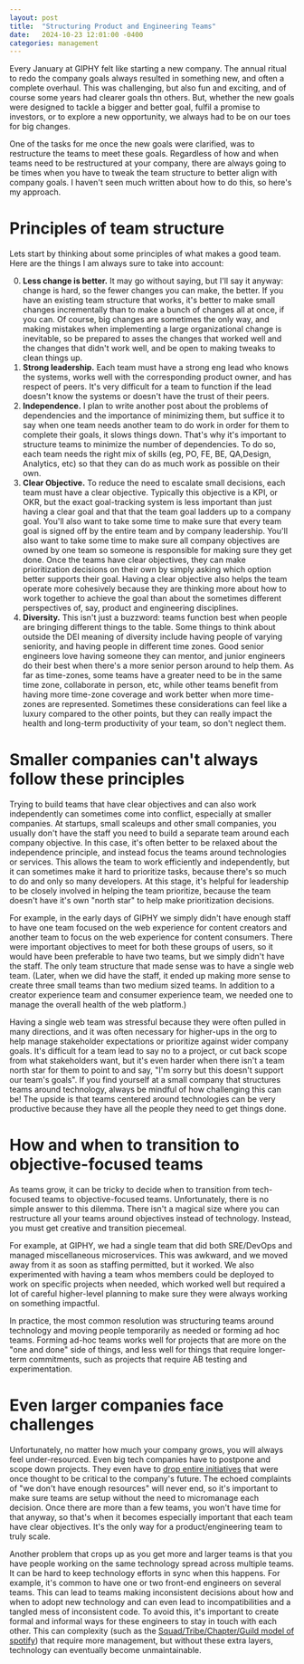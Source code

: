 ```yaml
---
layout: post
title:  "Structuring Product and Engineering Teams"
date:   2024-10-23 12:01:00 -0400
categories: management
---
```


Every January at GIPHY felt like starting a new company. The annual ritual to redo the company goals always resulted in something new, and often a complete overhaul. This was challenging, but also fun and exciting, and of course some years had clearer goals thn others. But, whether the new goals were designed to tackle a bigger and better goal, fulfil a promise to investors, or to explore a new opportunity, we always had to be on our toes for big changes.

One of the tasks for me once the new goals were clarified, was to restructure the teams to meet these goals. Regardless of how and when teams need to be restructured at your company, there are always going to be times when you have to tweak the team structure to better align with company goals. I haven't seen much written about how to do this, so here's my approach.

# Principles of team structure

Lets start by thinking about some principles of what makes a good team. Here are the things I am always sure to take into account:

0. **Less change is better.** It may go without saying, but I'll say it anyway: change is hard, so the fewer changes you can make, the better. If you have an existing team structure that works, it's better to make small changes incrementally than to make a bunch of changes all at once, if you can. Of course, big changes are sometimes the only way, and making mistakes when implementing a large organizational change is inevitable, so be prepared to asses the changes that worked well and the changes that didn't work well, and be open to making tweaks to clean things up.
1. **Strong leadership.** Each team must have a strong eng lead who knows the systems, works well with the corresponding product owner, and has respect of peers. It's very difficult for a team to function if the lead doesn't know the systems or doesn't have the trust of their peers.
2. **Independence.** I plan to write another post about the problems of dependencies and the importance of minimizing them, but suffice it to say when one team needs another team to do work in order for them to complete their goals, it slows things down. That's why it's important to structure teams to minimize the number of dependencies. To do so, each team needs the right mix of skills (eg, PO, FE, BE, QA,Design, Analytics, etc) so that they can do as much work as possible on their own.
3. **Clear Objective.** To reduce the need to escalate small decisions, each team must have a clear objective. Typically this objective is a KPI, or OKR, but the exact goal-tracking system is less important than just having a clear goal and that that the team goal ladders up to a company goal. You'll also want to take some time to make sure that every team goal is signed off by the entire team and by company leadership. You'll also want to take some time to make sure all company objectives are owned by one team so someone is responsible for making sure they get done. Once the teams have clear objectives, they can make prioritization decisions on their own by simply asking which option better supports their goal. Having a clear objective also helps the team operate more cohesively because they are thinking more about how to work together to achieve the goal than about the sometimes different perspectives of, say, product and engineering disciplines.
4. **Diversity.** This isn't just a buzzword: teams function best when people are bringing different things to the table. Some things to think about outside the DEI meaning of diversity include having people of varying seniority, and having people in different time zones. Good senior engineers love having someone they can mentor, and junior engineers do their best when there's a more senior person around to help them. As far as time-zones, some teams have a greater need to be in the same time zone, collaborate in person, etc, while other teams benefit from having more time-zone coverage and work better when more time-zones are represented. Sometimes these considerations can feel like a luxury compared to the other points, but they can really impact the health and long-term productivity of your team, so don't neglect them.

# Smaller companies can't always follow these principles

Trying to build teams that have clear objectives and can also work independently can sometimes come into conflict, especially at smaller companies. At startups, small scaleups and other small companies, you usually don't have the staff you need to build a separate team around each company objective. In this case, it's often better to be relaxed about the independence principle, and instead focus the teams around technologies or services. This allows the team to work efficiently and independently, but it can sometimes make it hard to prioritize tasks, because there's so much to do and only so many developers. At this stage, it's helpful for leadership to be closely involved in helping the team prioritize, because the team doesn't have it's own "north star" to help make prioritization decisions.

For example, in the early days of GIPHY we simply didn't have enough staff to have one team focused on the web experience for content creators and another team to focus on the web experience for content consumers. There were important objectives to meet for both these groups of users, so it would have been preferable to have two teams, but we simply didn't have the staff. The only team structure that made sense was to have a single web team. (Later, when we did have the staff, it ended up making more sense to create three small teams than two medium sized teams. In addition to a creator experience team and consumer experience team, we needed one to manage the overall health of the web platform.)

Having a single web team was stressful because they were often pulled in many directions, and it was often necessary for higher-ups in the org to help manage stakeholder expectations or prioritize against wider company goals. It's difficult for a team lead to say no to a project, or cut back scope from what stakeholders want, but it's even harder when there isn't a team north star for them to point to and say, "I'm sorry but this doesn't support our team's goals". If you find yourself at a small company that structures teams around technology, always be mindful of how challenging this can be! The upside is that teams centered around technologies can be very productive because they have all the people they need to get things done.

# How and when to transition to objective-focused teams

As teams grow, it can be tricky to decide when to transition from tech-focused teams to objective-focused teams. Unfortunately, there is no simple answer to this dilemma. There isn't a magical size where you can restructure all your teams around objectives instead of technology. Instead, you must get creative and transition piecemeal.

For example, at GIPHY, we had a single team that did both SRE/DevOps and managed miscellaneous microservices. This was awkward, and we moved away from it as soon as staffing permitted, but it worked. We also experimented with having a team whos members could be deployed to work on specific projects when needed, which worked well but required a lot of careful higher-level planning to make sure they were always working on something impactful.

In practice, the most common resolution was structuring teams around technology and moving people temporarily as needed or forming ad hoc teams. Forming ad-hoc teams works well for projects that are more on the "one and done" side of things, and less well for things that require longer-term commitments, such as projects that require AB testing and experimentation.

# Even larger companies face challenges

Unfortunately, no matter how much your company grows, you will always feel under-resourced. Even big tech companies have to postpone and scope down projects. They even have to [drop entire initiatives](https://www.theverge.com/2019/4/2/18290637/google-plus-shutdown-consumer-personal-account-delete) that were once thought to be critical to the company's future. The echoed complaints of "we don't have enough resources" will never end, so it's important to make sure teams are setup without the need to micromanage each decision. Once there are more than a few teams, you won't have time for that anyway, so that's when it becomes especially important that each team have clear objectives. It's the only way for a product/engineering team to truly scale.

Another problem that crops up as you get more and larger teams is that you have people working on the same technology spread across multiple teams. It can be hard to keep technology efforts in sync when this happens. For example, it's common to have one or two front-end engineers on several teams. This can lead to teams making inconsistent decisions about how and when to adopt new technology and can even lead to incompatibilities and a tangled mess of inconsistent code. To avoid this, it's important to create formal and informal ways for these engineers to stay in touch with each other. This can complexity (such as the [Squad/Tribe/Chapter/Guild model of spotify](https://blog.crisp.se/wp-content/uploads/2012/11/SpotifyScaling.pdf)) that require more management, but without these extra layers, technology can eventually become unmaintainable.